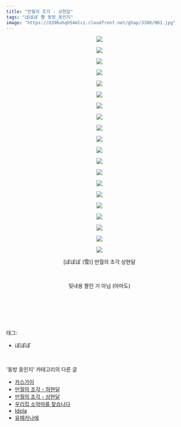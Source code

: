 ```yaml
---
title: "만월의 조각 - 상현달"
tags: "ぽぽぽ 雪 동방_동인지"
image: "https://d396uhqh54mlcz.cloudfront.net/ghap/3300/001.jpg"
---
```

<div class="article">
<p style="text-align: center; clear: none; float: none;"><img src="{{ site.imgserver7 }}/ghap/3300/001.jpg"/></p>
<p style="text-align: center; clear: none; float: none;"><img src="{{ site.imgserver7 }}/ghap/3300/002.jpg"/></p>
<p style="text-align: center; clear: none; float: none;"><img src="{{ site.imgserver7 }}/ghap/3300/003.jpg"/></p>
<p style="text-align: center; clear: none; float: none;"><img src="{{ site.imgserver7 }}/ghap/3300/004.jpg"/></p>
<p style="text-align: center; clear: none; float: none;"><img src="{{ site.imgserver7 }}/ghap/3300/005.jpg"/></p>
<p style="text-align: center; clear: none; float: none;"><img src="{{ site.imgserver7 }}/ghap/3300/006.jpg"/></p>
<p style="text-align: center; clear: none; float: none;"><img src="{{ site.imgserver7 }}/ghap/3300/007.jpg"/></p>
<p style="text-align: center; clear: none; float: none;"><img src="{{ site.imgserver7 }}/ghap/3300/008.jpg"/></p>
<p style="text-align: center; clear: none; float: none;"><img src="{{ site.imgserver7 }}/ghap/3300/009.jpg"/></p>
<p style="text-align: center; clear: none; float: none;"><img src="{{ site.imgserver7 }}/ghap/3300/010.jpg"/></p>
<p style="text-align: center; clear: none; float: none;"><img src="{{ site.imgserver7 }}/ghap/3300/011.jpg"/></p>
<p style="text-align: center; clear: none; float: none;"><img src="{{ site.imgserver7 }}/ghap/3300/012.jpg"/></p>
<p style="text-align: center; clear: none; float: none;"><img src="{{ site.imgserver7 }}/ghap/3300/013.jpg"/></p>
<p style="text-align: center; clear: none; float: none;"><img src="{{ site.imgserver7 }}/ghap/3300/014.jpg"/></p>
<p style="text-align: center; clear: none; float: none;"><img src="{{ site.imgserver7 }}/ghap/3300/015.jpg"/></p>
<p style="text-align: center; clear: none; float: none;"><img src="{{ site.imgserver7 }}/ghap/3300/016.jpg"/></p>
<p style="text-align: center; clear: none; float: none;"><img src="{{ site.imgserver7 }}/ghap/3300/017.jpg"/></p>
<p style="text-align: center; clear: none; float: none;"><img src="{{ site.imgserver7 }}/ghap/3300/018.jpg"/></p>
<p style="text-align: center; clear: none; float: none;"><img src="{{ site.imgserver7 }}/ghap/3300/019.jpg"/></p>
<p style="text-align: center; clear: none; float: none;"><img src="{{ site.imgserver7 }}/ghap/3300/020.jpg"/></p>
<p style="text-align: center; clear: none; float: none;">[ぽぽぽ (雪)] 만월의 조각 상현달</p>
<p style="text-align: center; clear: none; float: none;"><br/></p>
<p style="text-align: center; clear: none; float: none;">뒷내용 짤린 거 아님 (아마도)</p>
<p style="text-align: center; clear: none; float: none;"><br/></p>
<p><br/></p>
</div><br/>
<div class="tagTrail">
<p>태그: </p>
<ul>
<li>ぽぽぽ</li>
</ul>
</div><br/>
<div class="another">
<p>'동방 동인지' 카테고리의 다른 글</p>
<ul>
<li><a href="/ghap_3302">카스가이</a></li>
<li><a href="/ghap_3301">만월의 조각 - 하현달</a></li>
<li><a href="/ghap_3300">만월의 조각 - 상현달</a></li>
<li><a href="/ghap_3299">우리집 소악마를 찾습니다</a></li>
<li><a href="/ghap_3298">Idola</a></li>
<li><a href="/ghap_3296">유메카나에</a></li>
</ul>
</div><br/>
<div class="cb_module cb_fluid">
<div class="cb_wrt cb_profile">
</div><!-- commentList close -->
</div><br/>
